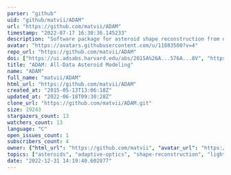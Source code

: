 ```yaml
---
parser: "github"
uid: "github/matvii/ADAM"
url: "https://github.com/matvii/ADAM"
timestamp: "2022-07-17 16:30:36.145233"
description: "Software package for asteroid shape reconstruction from disk-resolved observations"
avatar: "https://avatars.githubusercontent.com/u/11883500?v=4"
repo_url: "https://github.com/matvii/ADAM"
doi: ["https://ui.adsabs.harvard.edu/abs/2015A%26A...576A...8V", "https://ui.adsabs.harvard.edu/abs/2015ascl.soft02004V/abstract"]
title: "ADAM: All-Data Asteroid Modeling"
name: "ADAM"
full_name: "matvii/ADAM"
html_url: "https://github.com/matvii/ADAM"
created_at: "2015-05-13T13:06:18Z"
updated_at: "2022-06-18T09:30:28Z"
clone_url: "https://github.com/matvii/ADAM.git"
size: 19243
stargazers_count: 13
watchers_count: 13
language: "C"
open_issues_count: 1
subscribers_count: 4
owner: {"html_url": "https://github.com/matvii", "avatar_url": "https://avatars.githubusercontent.com/u/11883500?v=4", "login": "matvii", "type": "User"}
topics: ["asteroids", "adaptive-optics", "shape-reconstruction", "lightcurves", "photometry", "occultations"]
date: "2022-12-31 14:19:40.602877"
---
```

